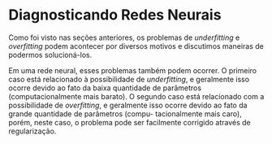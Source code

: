 # Diagnosticando Redes Neurais

Como foi visto nas seções anteriores, os problemas de _underfitting_ e _overfitting_ podem acontecer
por diversos motivos e discutimos maneiras de podermos solucioná-los.

Em uma rede neural, esses problemas também podem ocorrer. O primeiro caso está relacionado à
possibilidade de _underfitting_, e geralmente isso ocorre devido ao fato da baixa quantidade de
parâmetros (computacionalmente mais barato). O segundo caso está relacionado com a possibilidade de
_overfitting_, e geralmente isso ocorre devido ao fato da grande quantidade de parâmetros (compu-
tacionalmente mais caro), porém, neste caso, o problema pode ser facilmente corrigido através de
regularização.
